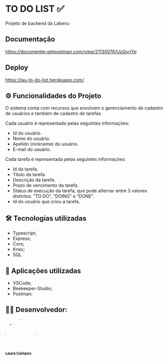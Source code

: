 # TO DO LIST ✅
Projeto de backend da Labenu

## Documentação

https://documenter.getpostman.com/view/21135076/UzQvrjYq

## Deploy

https://lau-to-do-list.herokuapp.com/

## ⚙️ Funcionalidades do Projeto

O sistema conta com recursos que envolvem o gerenciamento de cadastro de usuários e também de cadastro de tarefas. 

Cada usuário é representado pelas seguintes informações:

- Id do usuário.
- Nome do usuário.
- Apelido (nickname) do usuário.
- E-mail do usuário.

Cada tarefa é representada pelas seguintes informações:

- Id da tarefa.
- Título da tarefa.
- Descrição da tarefa.
- Prazo de vencimento da tarefa.
- Status de execução da tarefa, que pode alternar entre 3 valores distintos: ”TO DO”, “DOING” e “DONE”.
- Id do usuário que criou a tarefa.

## 🛠 Tecnologias utilizadas

- Typescript;
- Express;
- Cors;
- Knex; 
- SQL

## 🚀 Aplicações utilizadas
- VSCode;
- Beekeeper-Studio;
- Postman;


## 👨‍💻 Desenvolvedor:


<a href="https://github.com/lausompac">
 <img style="border-radius: 50%;" src="https://avatars.githubusercontent.com/u/101334115?v=4" width="100px;" alt=""/>
 <br />
 <sub><b>Laura Campos</b></sub></a> <a href="https://github.com/lausompac" title="github"></a>
 <br>
 <br>

